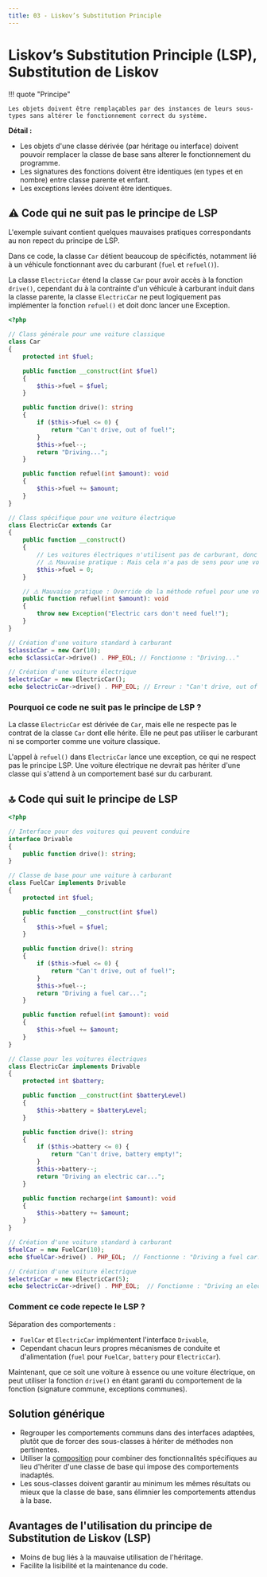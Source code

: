 ```yaml
---
title: 03 - Liskov’s Substitution Principle
---
```


# Liskov’s Substitution Principle (LSP), Substitution de Liskov

!!! quote "Principe"

    Les objets doivent être remplaçables par des instances de leurs sous-types sans altérer le fonctionnement correct du système.

**Détail :**

- Les objets d'une classe dérivée (par héritage ou interface) doivent pouvoir remplacer la classe de base sans alterer le fonctionnement du programme. 
- Les signatures des fonctions doivent être identiques (en types et en nombre) entre classe parente et enfant.
- Les exceptions levées doivent être identiques. 

## ⚠️ Code qui ne suit pas le principe de LSP

L'exemple suivant contient quelques mauvaises pratiques correspondants au non repect du principe de LSP.

Dans ce code, la classe `Car` détient beaucoup de spécifictés, notamment lié à un véhicule fonctionnant avec du carburant (`fuel` et `refuel()`). 

La classe `ElectricCar` étend la classe `Car` pour avoir accès à la fonction `drive()`, cependant du à la contrainte d'un véhicule à carburant induit dans la classe parente, la classe `ElectricCar` ne peut logiquement pas implémenter la fonction `refuel()` et doit donc lancer une Exception.

```php
<?php

// Class générale pour une voiture classique
class Car
{
    protected int $fuel;

    public function __construct(int $fuel)
    {
        $this->fuel = $fuel;
    }

    public function drive(): string
    {
        if ($this->fuel <= 0) {
            return "Can't drive, out of fuel!";
        }
        $this->fuel--;
        return "Driving...";
    }

    public function refuel(int $amount): void
    {
        $this->fuel += $amount;
    }
}

// Class spécifique pour une voiture électrique
class ElectricCar extends Car
{
    public function __construct()
    {
        // Les voitures électriques n'utilisent pas de carburant, donc le constructeur est vide
        // ⚠️ Mauvaise pratique : Mais cela n'a pas de sens pour une voiture électrique
        $this->fuel = 0;  
    }

    // ⚠️ Mauvaise pratique : Override de la méthode refuel pour une voiture électrique
    public function refuel(int $amount): void
    {
        throw new Exception("Electric cars don't need fuel!");
    }
}

// Création d'une voiture standard à carburant
$classicCar = new Car(10);
echo $classicCar->drive() . PHP_EOL; // Fonctionne : "Driving..."

// Création d'une voiture électrique
$electricCar = new ElectricCar();
echo $electricCar->drive() . PHP_EOL; // Erreur : "Can't drive, out of fuel!" (logique cassée)

```

### Pourquoi ce code ne suit pas le principe de LSP ?

La classe `ElectricCar` est dérivée de `Car`, mais elle ne respecte pas le contrat de la classe `Car` dont elle hérite. Elle ne peut pas utiliser le carburant ni se comporter comme une voiture classique.

L'appel à `refuel()` dans `ElectricCar` lance une exception, ce qui ne respect pas le principe LSP. Une voiture électrique ne devrait pas hériter d'une classe qui s'attend à un comportement basé sur du carburant.

## 🔝 Code qui suit le principe de LSP

```php
<?php

// Interface pour des voitures qui peuvent conduire
interface Drivable
{
    public function drive(): string;
}

// Classe de base pour une voiture à carburant
class FuelCar implements Drivable
{
    protected int $fuel;

    public function __construct(int $fuel)
    {
        $this->fuel = $fuel;
    }

    public function drive(): string
    {
        if ($this->fuel <= 0) {
            return "Can't drive, out of fuel!";
        }
        $this->fuel--;
        return "Driving a fuel car...";
    }

    public function refuel(int $amount): void
    {
        $this->fuel += $amount;
    }
}

// Classe pour les voitures électriques
class ElectricCar implements Drivable
{
    protected int $battery;

    public function __construct(int $batteryLevel)
    {
        $this->battery = $batteryLevel;
    }

    public function drive(): string
    {
        if ($this->battery <= 0) {
            return "Can't drive, battery empty!";
        }
        $this->battery--;
        return "Driving an electric car...";
    }

    public function recharge(int $amount): void
    {
        $this->battery += $amount;
    }
}

// Création d'une voiture standard à carburant
$fuelCar = new FuelCar(10);
echo $fuelCar->drive() . PHP_EOL;  // Fonctionne : "Driving a fuel car..."

// Création d'une voiture électrique
$electricCar = new ElectricCar(5);
echo $electricCar->drive() . PHP_EOL;  // Fonctionne : "Driving an electric car..."
```

### Comment ce code repecte le LSP ?

Séparation des comportements : 

- `FuelCar` et `ElectricCar` implémentent l'interface `Drivable`, 
- Cependant chacun leurs propres mécanismes de conduite et d'alimentation (`fuel` pour `FuelCar`, `battery` pour `ElectricCar`).

Maintenant, que ce soit une voiture à essence ou une voiture électrique, on peut utiliser la fonction `drive()` en étant garanti du comportement de la fonction (signature commune, exceptions communes).

## Solution générique

- Regrouper les comportements communs dans des interfaces adaptées, plutôt que de forcer des sous-classes à hériter de méthodes non pertinentes.
- Utiliser la [composition](https://openclassrooms.com/fr/courses/1665806-programmez-en-oriente-objet-en-php/7307115-evoluez-vers-la-composition) pour combiner des fonctionnalités spécifiques au lieu d'hériter d'une classe de base qui impose des comportements inadaptés.
- Les sous-classes doivent garantir au minimum les mêmes résultats ou mieux que la classe de base, sans élimnier les comportements attendus à la base.


## Avantages de l'utilisation du principe de Substitution de Liskov (LSP)

- Moins de bug liés à la mauvaise utilisation de l'héritage.
- Facilite la lisibilité et la maintenance du code.
